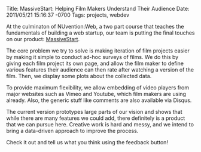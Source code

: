 Title: MassiveStart: Helping Film Makers Understand Their Audience
Date: 2011/05/21 15:16:37 -0700
Tags: projects, webdev

At the culminaton of NUvention:Web, a two part course that teaches the fundamentals of
building a web startup, our team is putting the final touches on our product: 
[MassiveStart][1].

The core problem we try to solve is making iteration of film projects easier by making
it simple to conduct ad-hoc surveys of films. We do this by giving each film project its
own page, and allow the film maker to define various features their audience can then rate
after watching a version of the film. Then, we display some plots about the collected data.

To provide maximum flexibility, we allow embedding of
video players from major websites such as Vimeo and Youtube, which film makers are using
already. Also, the generic stuff like comments are also available via Disqus.

The current version prototypes large parts of our vision and shows that while there are many
features we could add, there definitely is a product that we can pursue here. Creative work
is hard and messy, and we intend to bring a data-driven approach to improve the process.

Check it out and tell us what you think using the feedback button!

[1]: http://massivestart.heroku.com
